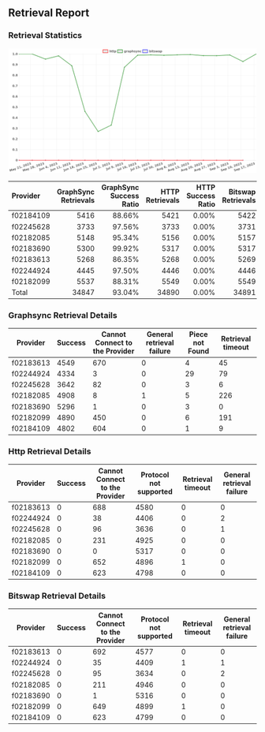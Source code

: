 ## Retrieval Report
### Retrieval Statistics
<img src="https://raw.githubusercontent.com/data-preservation-programs/filplus-checker-assets/main/filecoin-project/filecoin-plus-large-datasets/issues/1970/1694998652215.png"/>

| Provider  | GraphSync Retrievals | GraphSync Success Ratio | HTTP Retrievals | HTTP Success Ratio | Bitswap Retrievals | Bitswap Success Ratio |
| :-------- | -------------------: | ----------------------: | --------------: | -----------------: | -----------------: | --------------------: |
| f02184109 |                 5416 |                  88.66% |            5421 |              0.00% |               5422 |                 0.00% |
| f02245628 |                 3733 |                  97.56% |            3733 |              0.00% |               3731 |                 0.00% |
| f02182085 |                 5148 |                  95.34% |            5156 |              0.00% |               5157 |                 0.00% |
| f02183690 |                 5300 |                  99.92% |            5317 |              0.00% |               5317 |                 0.00% |
| f02183613 |                 5268 |                  86.35% |            5268 |              0.00% |               5269 |                 0.00% |
| f02244924 |                 4445 |                  97.50% |            4446 |              0.00% |               4446 |                 0.00% |
| f02182099 |                 5537 |                  88.31% |            5549 |              0.00% |               5549 |                 0.00% |
| Total     |                34847 |                  93.04% |           34890 |              0.00% |              34891 |                 0.00% |

### Graphsync Retrieval Details
| Provider  | Success | Cannot Connect to the Provider | General retrieval failure | Piece not Found | Retrieval timeout |
| --------- | ------- | ------------------------------ | ------------------------- | --------------- | ----------------- |
| f02183613 | 4549    | 670                            | 0                         | 4               | 45                |
| f02244924 | 4334    | 3                              | 0                         | 29              | 79                |
| f02245628 | 3642    | 82                             | 0                         | 3               | 6                 |
| f02182085 | 4908    | 8                              | 1                         | 5               | 226               |
| f02183690 | 5296    | 1                              | 0                         | 3               | 0                 |
| f02182099 | 4890    | 450                            | 0                         | 6               | 191               |
| f02184109 | 4802    | 604                            | 0                         | 1               | 9                 |

### Http Retrieval Details
| Provider  | Success | Cannot Connect to the Provider | Protocol not supported | Retrieval timeout | General retrieval failure |
| --------- | ------- | ------------------------------ | ---------------------- | ----------------- | ------------------------- |
| f02183613 | 0       | 688                            | 4580                   | 0                 | 0                         |
| f02244924 | 0       | 38                             | 4406                   | 0                 | 2                         |
| f02245628 | 0       | 96                             | 3636                   | 0                 | 1                         |
| f02182085 | 0       | 231                            | 4925                   | 0                 | 0                         |
| f02183690 | 0       | 0                              | 5317                   | 0                 | 0                         |
| f02182099 | 0       | 652                            | 4896                   | 1                 | 0                         |
| f02184109 | 0       | 623                            | 4798                   | 0                 | 0                         |

### Bitswap Retrieval Details
| Provider  | Success | Cannot Connect to the Provider | Protocol not supported | Retrieval timeout | General retrieval failure |
| --------- | ------- | ------------------------------ | ---------------------- | ----------------- | ------------------------- |
| f02183613 | 0       | 692                            | 4577                   | 0                 | 0                         |
| f02244924 | 0       | 35                             | 4409                   | 1                 | 1                         |
| f02245628 | 0       | 95                             | 3634                   | 0                 | 2                         |
| f02182085 | 0       | 211                            | 4946                   | 0                 | 0                         |
| f02183690 | 0       | 1                              | 5316                   | 0                 | 0                         |
| f02182099 | 0       | 649                            | 4899                   | 1                 | 0                         |
| f02184109 | 0       | 623                            | 4799                   | 0                 | 0                         |
